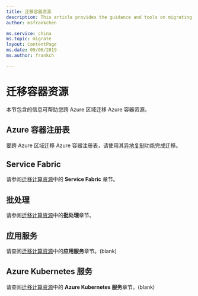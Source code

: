 ```yaml
---
title: 迁移容器资源
description: This article provides the guidance and tools on migrating container resources.
author: msfrankchen

ms.service: china 
ms.topic: migrate
layout: ContentPage 
ms.date: 09/06/2019
ms.author: frankch

---
```



# 迁移容器资源

本节包含的信息可帮助您跨 Azure 区域迁移 Azure 容器资源。

## Azure 容器注册表

要跨 Azure 区域迁移 Azure 容器注册表，请使用其[异地复制](https://docs.azure.cn/zh-cn/container-registry/container-registry-geo-replication)功能完成迁移。

## Service Fabric

请参阅[迁移计算资源](./china-migration-guidance-compute.md)中的 **Service Fabric** 章节。

## 批处理

请参阅[迁移计算资源](./china-migration-guidance-compute.md)中的**批处理**章节。

## 应用服务

请查阅[迁移计算资源](./china-migration-guidance-compute.md)中的**应用服务**章节。(blank)

## Azure Kubernetes 服务

请查阅[迁移计算资源](./china-migration-guidance-compute.md)中的 **Azure Kubernetes 服务**章节。(blank)
